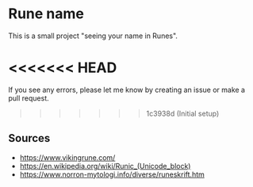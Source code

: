 # Rune name

This is a small project "seeing your name in Runes".

<<<<<<< HEAD
=======
If you see any errors, please let me know by creating an issue or make a pull request.

>>>>>>> 1c3938d (Initial setup)
## Sources
- https://www.vikingrune.com/
- https://en.wikipedia.org/wiki/Runic_(Unicode_block)
- https://www.norron-mytologi.info/diverse/runeskrift.htm
